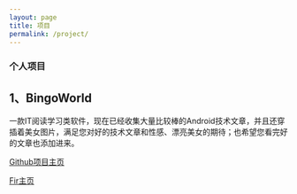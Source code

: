 ```yaml
---
layout: page
title: 项目
permalink: /project/
---
```



### 个人项目

## 1、BingoWorld

一款IT阅读学习类软件，现在已经收集大量比较棒的Android技术文章，并且还穿插着美女图片，满足您对好的技术文章和性感、漂亮美女的期待；也希望您看完好的文章也添加进来。

[Github项目主页](https://github.com/sfsheng0322/Bingo)

[Fir主页](https://fir.im/bingoworld)


